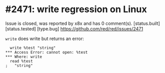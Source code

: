 
#2471: write regression on Linux
================================================================================
Issue is closed, was reported by x8x and has 0 comment(s).
[status.built] [status.tested] [type.bug]
<https://github.com/red/red/issues/2471>

`write` does write but returns an error:
```
  write %test "string"
*** Access Error: cannot open: %test
*** Where: write
  read %test
;   "string"
```


